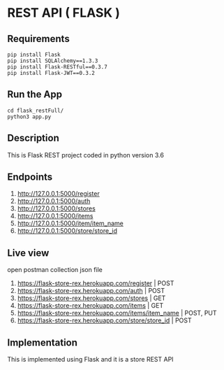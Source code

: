 # REST API ( FLASK )

## Requirements
```
pip install Flask
pip install SQLAlchemy==1.3.3
pip install Flask-RESTful==0.3.7
pip install Flask-JWT==0.3.2
```

## Run the App
```
cd flask_restFull/
python3 app.py
```

## Description
This is Flask REST project coded in python version 3.6

## Endpoints
  1. http://127.0.0.1:5000/register
  2. http://127.0.0.1:5000/auth
  3. http://127.0.0.1:5000/stores
  4. http://127.0.0.1:5000/items
  5. http://127.0.0.1:5000/item/item_name
  6. http://127.0.0.1:5000/store/store_id
  
## Live view 
open postman collection json file 
  1. https://flask-store-rex.herokuapp.com/register | POST
  2. https://flask-store-rex.herokuapp.com/auth | POST
  3. https://flask-store-rex.herokuapp.com/stores | GET
  4. https://flask-store-rex.herokuapp.com/items  | GET
  5. https://flask-store-rex.herokuapp.com/items/item_name  | POST, PUT
  6. https://flask-store-rex.herokuapp.com/store/store_id | POST


## Implementation
This is implemented using Flask and it is a store REST API

